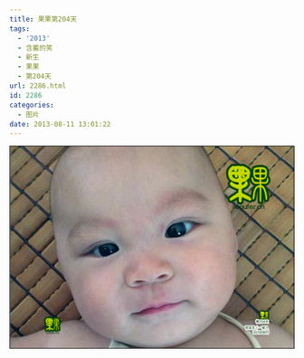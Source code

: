 ```yaml
---
title: 果果第204天
tags:
  - '2013'
  - 含蓄的笑
  - 新生
  - 果果
  - 第204天
url: 2286.html
id: 2286
categories:
  - 图片
date: 2013-08-11 13:01:22
---
```


[![](/images/uploads/2013/08/果果第204天.jpg "果果第204天")](/images/uploads/2013/08/果果第204天.jpg)